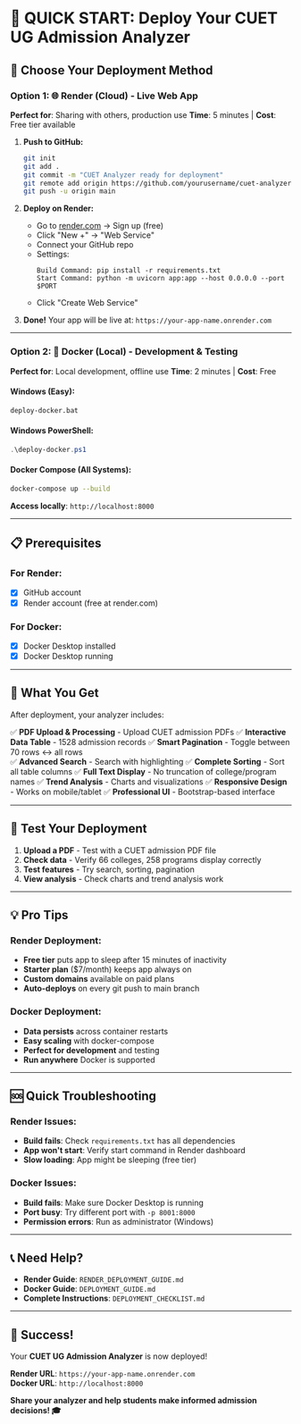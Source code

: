 # 🚀 QUICK START: Deploy Your CUET UG Admission Analyzer

## 🎯 Choose Your Deployment Method

### Option 1: 🌐 Render (Cloud) - Live Web App
**Perfect for**: Sharing with others, production use
**Time**: 5 minutes | **Cost**: Free tier available

1. **Push to GitHub:**
   ```bash
   git init
   git add .
   git commit -m "CUET Analyzer ready for deployment"
   git remote add origin https://github.com/yourusername/cuet-analyzer.git
   git push -u origin main
   ```

2. **Deploy on Render:**
   - Go to [render.com](https://render.com) → Sign up (free)
   - Click "New +" → "Web Service"
   - Connect your GitHub repo
   - Settings:
     ```
     Build Command: pip install -r requirements.txt
     Start Command: python -m uvicorn app:app --host 0.0.0.0 --port $PORT
     ```
   - Click "Create Web Service"

3. **Done!** Your app will be live at: `https://your-app-name.onrender.com`

---

### Option 2: 🐳 Docker (Local) - Development & Testing
**Perfect for**: Local development, offline use
**Time**: 2 minutes | **Cost**: Free

#### Windows (Easy):
```cmd
deploy-docker.bat
```

#### Windows PowerShell:
```powershell
.\deploy-docker.ps1
```

#### Docker Compose (All Systems):
```bash
docker-compose up --build
```

**Access locally**: `http://localhost:8000`

---

## 📋 Prerequisites

### For Render:
- [x] GitHub account
- [x] Render account (free at render.com)

### For Docker:
- [x] Docker Desktop installed
- [x] Docker Desktop running

---

## 🔧 What You Get

After deployment, your analyzer includes:

✅ **PDF Upload & Processing** - Upload CUET admission PDFs
✅ **Interactive Data Table** - 1528 admission records
✅ **Smart Pagination** - Toggle between 70 rows ↔ all rows  
✅ **Advanced Search** - Search with highlighting
✅ **Complete Sorting** - Sort all table columns
✅ **Full Text Display** - No truncation of college/program names
✅ **Trend Analysis** - Charts and visualizations
✅ **Responsive Design** - Works on mobile/tablet
✅ **Professional UI** - Bootstrap-based interface

---

## 🧪 Test Your Deployment

1. **Upload a PDF** - Test with a CUET admission PDF file
2. **Check data** - Verify 66 colleges, 258 programs display correctly
3. **Test features** - Try search, sorting, pagination
4. **View analysis** - Check charts and trend analysis work

---

## 💡 Pro Tips

### Render Deployment:
- **Free tier** puts app to sleep after 15 minutes of inactivity
- **Starter plan** ($7/month) keeps app always on
- **Custom domains** available on paid plans
- **Auto-deploys** on every git push to main branch

### Docker Deployment:
- **Data persists** across container restarts
- **Easy scaling** with docker-compose
- **Perfect for development** and testing
- **Run anywhere** Docker is supported

---

## 🆘 Quick Troubleshooting

### Render Issues:
- **Build fails**: Check `requirements.txt` has all dependencies
- **App won't start**: Verify start command in Render dashboard
- **Slow loading**: App might be sleeping (free tier)

### Docker Issues:
- **Build fails**: Make sure Docker Desktop is running
- **Port busy**: Try different port with `-p 8001:8000`
- **Permission errors**: Run as administrator (Windows)

---

## 📞 Need Help?

- **Render Guide**: `RENDER_DEPLOYMENT_GUIDE.md`
- **Docker Guide**: `DEPLOYMENT_GUIDE.md`
- **Complete Instructions**: `DEPLOYMENT_CHECKLIST.md`

---

## 🎉 Success!

Your **CUET UG Admission Analyzer** is now deployed! 

**Render URL**: `https://your-app-name.onrender.com`  
**Docker URL**: `http://localhost:8000`

**Share your analyzer and help students make informed admission decisions! 🎓**
